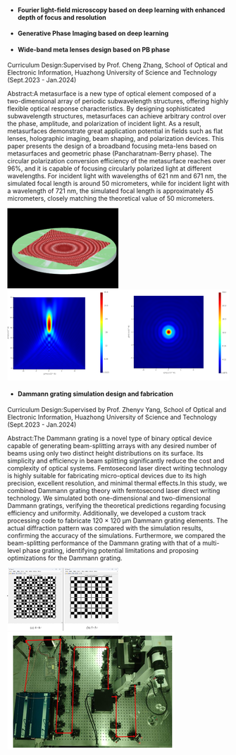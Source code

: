 - #### Fourier light-field microscopy based on deep learning with enhanced depth of focus and resolution

- #### Generative Phase Imaging based on deep learning

- #### Wide-band meta lenses design based on PB phase
Curriculum Design:Supervised by Prof. Cheng Zhang, School of Optical and Electronic Information, Huazhong University of Science and Technology (Sept.2023 - Jan.2024)

Abstract:A metasurface is a new type of optical element composed of a two-dimensional array of periodic subwavelength structures, offering highly flexible optical response characteristics. By designing sophisticated subwavelength structures, metasurfaces can achieve arbitrary control over the phase, amplitude, and polarization of incident light. As a result, metasurfaces demonstrate great application potential in fields such as flat lenses, holographic imaging, beam shaping, and polarization devices. This paper presents the design of a broadband focusing meta-lens based on metasurfaces and geometric phase (Pancharatnam-Berry phase). The circular polarization conversion efficiency of the metasurface reaches over 96%, and it is capable of focusing circularly polarized light at different wavelengths. For incident light with wavelengths of 621 nm and 671 nm, the simulated focal length is around 50 micrometers, while for incident light with a wavelength of 721 nm, the simulated focal length is approximately 45 micrometers, closely matching the theoretical value of 50 micrometers.

<img src="static/assets/projimage/pb.png" alt="Project Image" style="max-width:50%; height:auto;" class="mt-3 mb-3">
<img src="static/assets/projimage/pb1.jpg" alt="Project Image" style="max-width:100%; height:auto;" class="mt-3 mb-3">

- #### Dammann grating simulation design and fabrication
Curriculum Design:Supervised by Prof. Zhenyv Yang, School of Optical and Electronic Information, Huazhong University of Science and Technology (Sept.2023 - Jan.2024)

Abstract:The Dammann grating is a novel type of binary optical device capable of generating beam-splitting arrays with any desired number of beams using only two distinct height distributions on its surface. Its simplicity and efficiency in beam splitting significantly reduce the cost and complexity of optical systems. Femtosecond laser direct writing technology is highly suitable for fabricating micro-optical devices due to its high precision, excellent resolution, and minimal thermal effects.In this study, we combined Dammann grating theory with femtosecond laser direct writing technology. We simulated both one-dimensional and two-dimensional Dammann gratings, verifying the theoretical predictions regarding focusing efficiency and uniformity. Additionally, we developed a custom track processing code to fabricate 120 × 120 μm Dammann grating elements. The actual diffraction pattern was compared with the simulation results, confirming the accuracy of the simulations. Furthermore, we compared the beam-splitting performance of the Dammann grating with that of a multi-level phase grating, identifying potential limitations and proposing optimizations for the Dammann grating.

<img src="static/assets/projimage/Dammann.jpg" alt="Project Image" style="max-width:50%; height:auto;" class="mt-3 mb-3">
<img src="static/assets/projimage/laserwriting.png" alt="Project Image" style="max-width:80%; height:auto;" class="mt-3 mb-3">